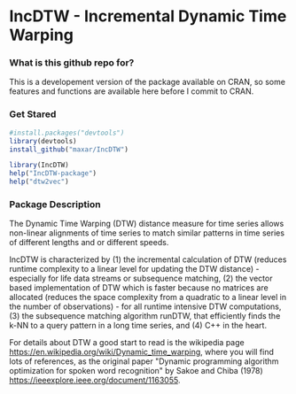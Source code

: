 # IncDTW - Incremental Dynamic Time Warping


### What is this github repo for?
This is a developement version of the package available on CRAN, so some features and functions are available here before I commit to CRAN.

### Get Stared
```R
#install.packages("devtools")
library(devtools)
install_github("maxar/IncDTW")

library(IncDTW)
help("IncDTW-package")
help("dtw2vec")
```

### Package Description
The Dynamic Time Warping (DTW) distance measure for time series allows non-linear alignments of 
time series to match similar patterns in time series of different lengths and or different speeds. 

IncDTW is characterized by 
(1) the incremental calculation of DTW (reduces runtime complexity to a linear level for 
updating the DTW distance) - especially for life data streams or subsequence matching, 
(2) the vector based implementation of DTW which is faster because 
no matrices are allocated (reduces the space complexity from a quadratic to a linear level in the number of observations) - for all
runtime intensive DTW computations, 
(3) the subsequence matching algorithm runDTW, that efficiently finds the k-NN to a query pattern in a long time series, and 
(4) C++ in the heart. 

For details about DTW a good start to read is the wikipedia page <https://en.wikipedia.org/wiki/Dynamic_time_warping>, where
you will find lots of references, as the original paper "Dynamic programming algorithm optimization for spoken word recognition"
by Sakoe and Chiba (1978) <https://ieeexplore.ieee.org/document/1163055>.


